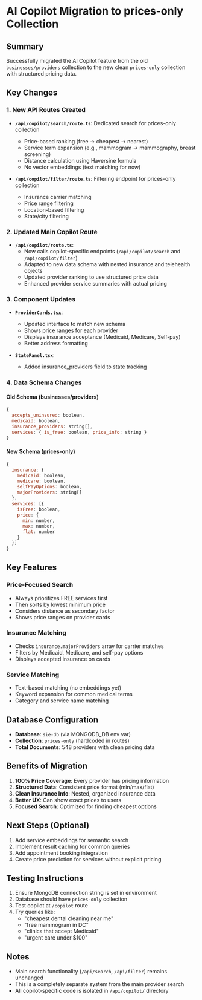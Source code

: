 # AI Copilot Migration to prices-only Collection

## Summary
Successfully migrated the AI Copilot feature from the old `businesses/providers` collection to the new clean `prices-only` collection with structured pricing data.

## Key Changes

### 1. New API Routes Created
- **`/api/copilot/search/route.ts`**: Dedicated search for prices-only collection
  - Price-based ranking (free → cheapest → nearest)
  - Service term expansion (e.g., mammogram → mammography, breast screening)
  - Distance calculation using Haversine formula
  - No vector embeddings (text matching for now)
  
- **`/api/copilot/filter/route.ts`**: Filtering endpoint for prices-only collection
  - Insurance carrier matching
  - Price range filtering
  - Location-based filtering
  - State/city filtering

### 2. Updated Main Copilot Route
- **`/api/copilot/route.ts`**:
  - Now calls copilot-specific endpoints (`/api/copilot/search` and `/api/copilot/filter`)
  - Adapted to new data schema with nested insurance and telehealth objects
  - Updated provider ranking to use structured price data
  - Enhanced provider service summaries with actual pricing

### 3. Component Updates
- **`ProviderCards.tsx`**:
  - Updated interface to match new schema
  - Shows price ranges for each provider
  - Displays insurance acceptance (Medicaid, Medicare, Self-pay)
  - Better address formatting
  
- **`StatePanel.tsx`**:
  - Added insurance_providers field to state tracking

### 4. Data Schema Changes

#### Old Schema (businesses/providers)
```javascript
{
  accepts_uninsured: boolean,
  medicaid: boolean,
  insurance_providers: string[],
  services: { is_free: boolean, price_info: string }
}
```

#### New Schema (prices-only)
```javascript
{
  insurance: {
    medicaid: boolean,
    medicare: boolean,
    selfPayOptions: boolean,
    majorProviders: string[]
  },
  services: [{
    isFree: boolean,
    price: {
      min: number,
      max: number,
      flat: number
    }
  }]
}
```

## Key Features

### Price-Focused Search
- Always prioritizes FREE services first
- Then sorts by lowest minimum price
- Considers distance as secondary factor
- Shows price ranges on provider cards

### Insurance Matching
- Checks `insurance.majorProviders` array for carrier matches
- Filters by Medicaid, Medicare, and self-pay options
- Displays accepted insurance on cards

### Service Matching
- Text-based matching (no embeddings yet)
- Keyword expansion for common medical terms
- Category and service name matching

## Database Configuration
- **Database**: `sie-db` (via MONGODB_DB env var)
- **Collection**: `prices-only` (hardcoded in routes)
- **Total Documents**: 548 providers with clean pricing data

## Benefits of Migration
1. **100% Price Coverage**: Every provider has pricing information
2. **Structured Data**: Consistent price format (min/max/flat)
3. **Clean Insurance Info**: Nested, organized insurance data
4. **Better UX**: Can show exact prices to users
5. **Focused Search**: Optimized for finding cheapest options

## Next Steps (Optional)
1. Add service embeddings for semantic search
2. Implement result caching for common queries
3. Add appointment booking integration
4. Create price prediction for services without explicit pricing

## Testing Instructions
1. Ensure MongoDB connection string is set in environment
2. Database should have `prices-only` collection
3. Test copilot at `/copilot` route
4. Try queries like:
   - "cheapest dental cleaning near me"
   - "free mammogram in DC"
   - "clinics that accept Medicaid"
   - "urgent care under $100"

## Notes
- Main search functionality (`/api/search`, `/api/filter`) remains unchanged
- This is a completely separate system from the main provider search
- All copilot-specific code is isolated in `/api/copilot/` directory
